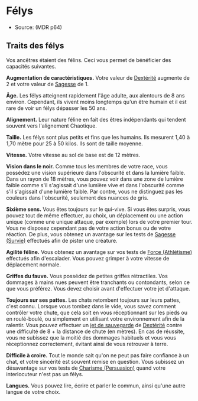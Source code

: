 
<!--Generic-->

# Félys

- Source: <!--Source-->(MDR p64)<!--/Source-->

## Traits des félys

Vos ancêtres étaient des félins. Ceci vous permet de bénéficier des capacités suivantes.

**Augmentation de caractéristiques.** Votre valeur de [Dextérité] augmente de 2 et votre valeur de [Sagesse] de 1.

**Âge.** Les félys atteignent rapidement l'âge adulte, aux alentours de 8 ans environ. Cependant, ils vivent moins longtemps qu'un être humain et il est rare de voir un félys dépasser les 50 ans.

**Alignement.** Leur nature féline en fait des êtres indépendants qui tendent souvent vers l'alignement Chaotique.

**Taille.** Les félys sont plus petits et fins que les humains. Ils mesurent 1,40 à 1,70 mètre pour 25 à 50 kilos. Ils sont de taille moyenne.

**Vitesse.** Votre vitesse au sol de base est de 12 mètres.

**Vision dans le noir.** Comme tous les membres de votre race, vous possédez une vision supérieure dans l'obscurité et dans la lumière faible. Dans un rayon de 18 mètres, vous pouvez voir dans une zone de lumière faible comme s'il s'agissait d'une lumière vive et dans l'obscurité comme s'il s'agissait d'une lumière faible. Par contre, vous ne distinguez pas les couleurs dans l'obscurité, seulement des nuances de gris.

**Sixième sens.** Vous êtes toujours sur le qui-vive. Si vous êtes surpris, vous pouvez tout de même effectuer, au choix, un déplacement ou une action unique (comme une unique attaque, par exemple) lors de votre premier tour. Vous ne disposez cependant pas de votre action bonus ou de votre réaction. De plus, vous obtenez un avantage sur les tests de [Sagesse (Survie)] effectués afin de pister une créature.

**Agilité féline.** Vous obtenez un avantage sur vos tests de [Force (Athlétisme)] effectués afin d'escalader. Vous pouvez grimper à votre vitesse de déplacement normale.

**Griffes du fauve.** Vous possédez de petites griffes rétractiles. Vos dommages à mains nues peuvent être tranchants ou contondants, selon ce que vous préférez. Vous devez choisir avant d'effectuer votre jet d'attaque.

**Toujours sur ses pattes.** Les chats retombent toujours sur leurs pattes, c'est connu. Lorsque vous tombez dans le vide, vous savez comment contrôler votre chute, que cela soit en vous réceptionnant sur les pieds ou en roulé-boulé, ou simplement en utilisant votre environnement afin de la ralentir. Vous pouvez effectuer un [jet de sauvegarde] de [Dextérité] contre une difficulté de 8 + la distance de chute (en mètres). En cas de réussite, vous ne subissez que la moitié des dommages habituels et vous vous réceptionnez correctement, évitant ainsi de vous retrouver à terre.

**Difficile à croire.** Tout le monde sait qu'on ne peut pas faire confiance à un chat, et votre sincérité est souvent remise en question. Vous subissez un désavantage sur vos tests de [Charisme (Persuasion)] quand votre interlocuteur n'est pas un félys.

**Langues.** Vous pouvez lire, écrire et parler le commun, ainsi qu'une autre langue de votre choix.

<!--/Generic-->

[Force]: abilities_strength_hd.md
[Dextérité]: abilities_dexterity_hd.md
[Constitution]: abilities_constitution_hd.md
[Intelligence]: abilities_intelligence_hd.md
[Sagesse]: abilities_wisdom_hd.md
[Charisme]: abilities_charisma_hd.md
[jet de sauvegarde]: abilities_hd.md#jets-de-sauvegarde
[jets de sauvegarde]: abilities_hd.md#jets-de-sauvegarde

[Athlétisme]: abilities_strength_hd.md#athlétisme
[Persuasion]: abilities_charisma_hd.md#persuasion
[Survie]: abilities_wisdom_hd.md#survie

[Charisme (Persuasion)]: abilities_charisma_hd.md#persuasion
[Force (Athlétisme)]: abilities_strength_hd.md#athlétisme
[Sagesse (Survie)]: abilities_wisdom_hd.md#survie




